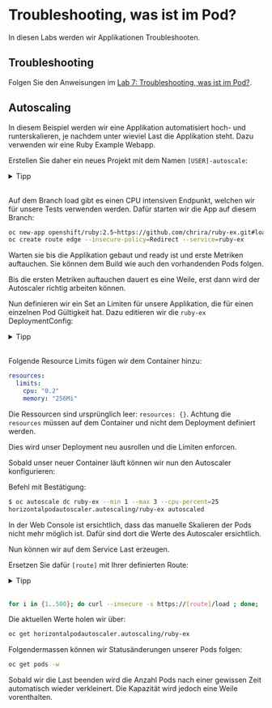 # Troubleshooting, was ist im Pod?

In diesen Labs werden wir Applikationen Troubleshooten.

## Troubleshooting

Folgen Sie den Anweisungen im [Lab 7: Troubleshooting, was ist im Pod?](../labs/07_troubleshooting_ops.md).

## Autoscaling

In diesem Beispiel werden wir eine Applikation automatisiert hoch- und runterskalieren, je nachdem unter wieviel Last die Applikation steht. Dazu verwenden wir eine Ruby Example Webapp.

Erstellen Sie daher ein neues Projekt mit dem Namen `[USER]-autoscale`:

<details><summary>Tipp</summary>oc new-project [USER]-autoscale</details><br/>

Auf dem Branch load gibt es einen CPU intensiven Endpunkt, welchen wir für unsere Tests verwenden werden. Dafür starten wir die App auf diesem Branch:

```bash
oc new-app openshift/ruby:2.5~https://github.com/chrira/ruby-ex.git#load
oc create route edge --insecure-policy=Redirect --service=ruby-ex
```

Warten sie bis die Applikation gebaut und ready ist und erste Metriken auftauchen. Sie können dem Build wie auch den vorhandenden Pods folgen.

Bis die ersten Metriken auftauchen dauert es eine Weile, erst dann wird der Autoscaler richtig arbeiten können.

Nun definieren wir ein Set an Limiten für unsere Applikation, die für einen einzelnen Pod Gültigkeit hat.
Dazu editieren wir die `ruby-ex` DeploymentConfig:

<details><summary>Tipp</summary>oc edit dc ruby-ex</details><br/>

Folgende Resource Limits fügen wir dem Container hinzu:

```yaml
resources:
  limits:
    cpu: "0.2"
    memory: "256Mi"
```

Die Ressourcen sind ursprünglich leer: `resources: {}`. Achtung die `resources` müssen auf dem Container und nicht dem Deployment definiert werden.

Dies wird unser Deployment neu ausrollen und die Limiten enforcen.

Sobald unser neuer Container läuft können wir nun den Autoscaler konfigurieren:

Befehl mit Bestätigung:

```bash
$ oc autoscale dc ruby-ex --min 1 --max 3 --cpu-percent=25
horizontalpodautoscaler.autoscaling/ruby-ex autoscaled
```

In der Web Console ist ersichtlich, dass das manuelle Skalieren der Pods nicht mehr möglich ist. Dafür sind dort die Werte des Autoscaler ersichtlich.

Nun können wir auf dem Service Last erzeugen.

Ersetzen Sie dafür `[route]` mit Ihrer definierten Route:

<details><summary>Tipp</summary>oc get route</details><br/>

```bash
for i in {1..500}; do curl --insecure -s https://[route]/load ; done;
```

Die aktuellen Werte holen wir über:

```bash
oc get horizontalpodautoscaler.autoscaling/ruby-ex
```

Folgendermassen können wir Statusänderungen unserer Pods folgen:

```bash
oc get pods -w
```

Sobald wir die Last beenden wird die Anzahl Pods nach einer gewissen Zeit automatisch wieder verkleinert. Die Kapazität wird jedoch eine Weile vorenthalten.

